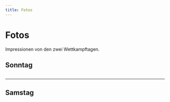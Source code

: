 ```yaml
---
title: Fotos
---
```


# Fotos

Impressionen von den zwei Wettkampftagen.

## Sonntag

<div class="card-columns">
  <div class="card">
    <img class="card-img" src="/img/AMGETU_2019-268.jpg" alt="">
  </div>
  <div class="card">
    <img class="card-img" src="/img/AMGETU_2019-260.jpg" alt="">
  </div>
  <div class="card">
    <img class="card-img" src="/img/AMGETU_2019-241.jpg" alt="">
  </div>
  <div class="card">
    <img class="card-img" src="/img/AMGETU_2019-235.jpg" alt="">
  </div>
  <div class="card">
    <img class="card-img" src="/img/AMGETU_2019-227.jpg" alt="">
  </div>
  <div class="card">
    <img class="card-img" src="/img/AMGETU_2019-215.jpg" alt="">
  </div>
  <div class="card">
    <img class="card-img" src="/img/AMGETU_2019-212.jpg" alt="">
  </div>
  <div class="card">
    <img class="card-img" src="/img/AMGETU_2019-190.jpg" alt="">
  </div>
  <div class="card">
    <img class="card-img" src="/img/_MG_6387.jpg" alt="">
  </div>
  <div class="card">
    <img class="card-img" src="/img/_MG_6270.jpg" alt="">
  </div>
  <div class="card">
    <img class="card-img" src="/img/_MG_6264.jpg" alt="">
  </div>
  <div class="card">
    <img class="card-img" src="/img/AMGETU_2019-183.jpg" alt="">
  </div>
  <div class="card">
    <img class="card-img" src="/img/_MG_6111.jpg" alt="">
  </div>
  <div class="card">
    <img class="card-img" src="/img/_MG_6090.jpg" alt="">
  </div>
  <div class="card">
    <img class="card-img" src="/img/_MG_6017.jpg" alt="">
  </div>
  <div class="card">
    <img class="card-img" src="/img/_MG_6016.jpg" alt="">
  </div>
  <div class="card">
    <img class="card-img" src="/img/_MG_5984.jpg" alt="">
  </div>
  <div class="card">
    <img class="card-img" src="/img/_MG_5935.jpg" alt="">
  </div>
  <div class="card">
    <img class="card-img" src="/img/_MG_5928.jpg" alt="">
  </div>
  <div class="card">
    <img class="card-img" src="/img/_MG_5898.jpg" alt="">
  </div>
</div>

---

## Samstag

<div class="card-columns">
  <div class="card">
    <img class="card-img" src="/img/_MG_5859.jpg" alt="">
  </div>
  <div class="card">
    <img class="card-img" src="/img/AMGETU_2019-157.jpg" alt="">
  </div>
  <div class="card">
    <img class="card-img" src="/img/AMGETU_2019-158.jpg" alt="">
  </div>
  <div class="card">
    <img class="card-img" src="/img/AMGETU_2019-147.jpg" alt="">
  </div>
  <div class="card">
    <img class="card-img" src="/img/AMGETU_2019-143.jpg" alt="">
  </div>
  <div class="card">
    <img class="card-img" src="/img/AMGETU_2019-134.jpg" alt="">
  </div>
  <div class="card">
    <img class="card-img" src="/img/_MG_5807.jpg" alt="">
  </div>
  <div class="card">
    <img class="card-img" src="/img/_MG_5790.jpg" alt="">
  </div>
  <div class="card">
    <img class="card-img" src="/img/_MG_5787.jpg" alt="">
  </div>
  <div class="card">
    <img class="card-img" src="/img/_MG_5771.jpg" alt="">
  </div>
  <div class="card">
    <img class="card-img" src="/img/_MG_5760.jpg" alt="">
  </div>
  <div class="card">
    <img class="card-img" src="/img/_MG_5709.jpg" alt="">
  </div>
  <div class="card">
    <img class="card-img" src="/img/_MG_5718.jpg" alt="">
  </div>
  <div class="card">
    <img class="card-img" src="/img/AMGETU_2019-106.jpg" alt="">
  </div>
  <div class="card">
    <img class="card-img" src="/img/AMGETU_2019-116.jpg" alt="">
  </div>
  <div class="card">
    <img class="card-img" src="/img/AMGETU_2019-99.jpg" alt="">
  </div>
  <div class="card">
    <img class="card-img" src="/img/AMGETU_2019-67.jpg" alt="">
  </div>
  <div class="card">
    <img class="card-img" src="/img/AMGETU_2019-65.jpg" alt="">
  </div>
  <div class="card">
    <img class="card-img" src="/img/AMGETU_2019-63.jpg" alt="">
  </div>
  <div class="card">
    <img class="card-img" src="/img/AMGETU_2019-59.jpg" alt="">
  </div>
  <div class="card">
    <img class="card-img" src="/img/AMGETU_2019-52.jpg" alt="">
  </div>
  <div class="card">
    <img class="card-img" src="/img/AMGETU_2019-19.jpg" alt="">
  </div>
  <div class="card">
    <img class="card-img" src="/img/_MG_5236.jpg" alt="">
  </div>
  <div class="card">
    <img class="card-img" src="/img/AMGETU_2019-11.jpg" alt="">
  </div>
  <div class="card">
    <img class="card-img" src="/img/AMGETU_2019-27.jpg" alt="">
  </div>
  <div class="card">
    <img class="card-img" src="/img/AMGETU_2019-10.jpg" alt="">
  </div>
  <div class="card">
    <img class="card-img" src="/img/_MG_5199.jpg" alt="">
  </div>
  <div class="card">
    <img class="card-img" src="/img/AMGETU_2019-5.jpg" alt="">
  </div>
</div>
